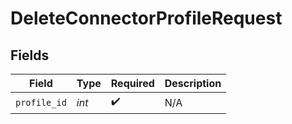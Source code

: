 # DeleteConnectorProfileRequest


## Fields

| Field              | Type               | Required           | Description        |
| ------------------ | ------------------ | ------------------ | ------------------ |
| `profile_id`       | *int*              | :heavy_check_mark: | N/A                |